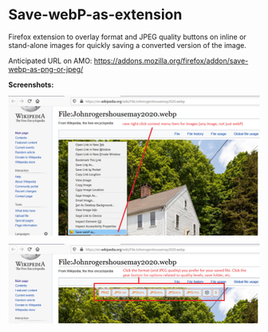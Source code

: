 # Save-webP-as-extension
Firefox extension to overlay format and JPEG quality buttons on inline or stand-alone images for quickly saving a converted version of the image.

Anticipated URL on AMO: https://addons.mozilla.org/firefox/addon/save-webp-as-png-or-jpeg/

**Screenshots:**

![Image of context menu](screenshots/context-menu_0.5_png_92.jpg)

![Image of format buttons](screenshots/format-buttons_0.5_png_92.jpg)
